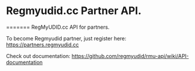 Regmyudid.cc Partner API.
=======


=======
RegMyUDID.cc API for partners.

To become Regmyudid partner, just register here: https://partners.regmyudid.cc

Check out documentation: https://github.com/regmyudid/rmu-api/wiki/API-documentation
